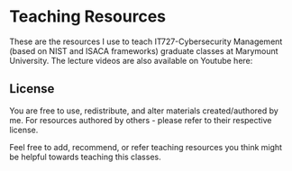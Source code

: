 # Teaching Resources

These are the resources I use to teach IT727-Cybersecurity Management (based on NIST and ISACA frameworks) graduate classes at Marymount University. The lecture videos are also available on Youtube here:

## License

You are free to use, redistribute, and alter materials created/authored by me. For resources authored by others - please refer to their respective license.

Feel free to add, recommend, or refer teaching resources you think might be helpful towards teaching this classes.


